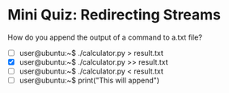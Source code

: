 # Mini Quiz: Redirecting Streams

How do you append the output of a command to a.txt file?
- [ ] user@ubuntu:~$ ./calculator.py > result.txt
- [x] user@ubuntu:~$ ./calculator.py >> result.txt
- [ ] user@ubuntu:~$ ./calculator.py < result.txt
- [ ] user@ubuntu:~$ print("This will append")
